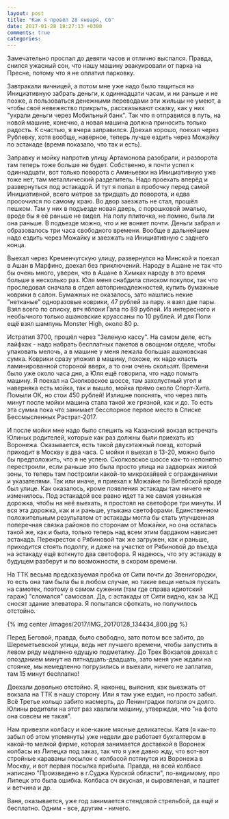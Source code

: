```yaml
---
layout: post
title: "Как я провёл 28 января, Сб"
date: 2017-01-28 18:27:13 +0300
comments: true
categories: 
---
```

Замечательно проспал до девяти часов и отлично выспался. Правда, снился ужасный сон, что нашу машину эвакуировали от парка на Пресне, потому что я не оплатил парковку.

Завтракали яичницей, а потом мне уже надо было тащиться на Инициативную забрать деньги, к одиннадцати часам, и ни раньше и не позже, а пользоваться денежными переводами эти жильцы не умеют, а чтобы своё невежество прикрыть, рассказывают сказку, как у них "украли деньги через Мобильный банк". Так что я отправился в путь, на новой машине, конечно, а новая машина должна приносить только радость. К счастью, я вчера заправился. Доехал хорошо, поехал через Рублевку, хотя вообще, наверное, теперь лучше ездить через Можайку по эстакаде (время показало, что так и есть).

Заправку и мойку напротив улицу Артамонова разобрали, и разворота там теперь тоже больше не будет. Собственно, я почти успел к одиннадцати, вот только поворота с Аминьевки на Инициативную уже тоже нет, там металлический разделитель. Надо проехать вперёд и развернуться под эстакадой. И тут я попал в пробочку перед самой Инициативной, всего метров за тридцать до поворота, и едва просочился по самому краю. Во двор заезжать не стал, прошёл пешком. Там у них в подъезде новая дверь, с порошковой эмалью, вроде бы я её раньше не видел. На полу плиточка, не помню, была ли она раньше. В подъезде можно, что и не воняет почти. Деньги забрал и образовалось три часа свободного времени. Вообще в дальнейшем надо ездить через Можайку и заезжать на Инициативную с заднего конца.

Выехал через Кременчугскую улицу, развернулся на Минской и поехал в Ашан в Марфино, доехал без приключений. Народу в Ашане не так что бы очень много, уверен, что в Ашане в Химках народу в это время больше в несколько раз. Юля меня снабдила списком покупок, так что проследовал сначала в отдел автопринадлежностей, купить бумажные коврики в салон. Бумажных не оказалось, зато нашлись некие "нетканые" одноразовые коврики, 47 рублей за пару. я взял две пары. Взял всего по списку, втч яблоки Гала по 89 рублей. Из интересного и необычного только ашановские круассаны по 10 рублей. И для Поли ещё взял шампунь Monster High, около 80 р.

Истратил 3700, прошёл через "Зеленую кассу". На самом деле, есть лайфхак - надо набрать бесплатных пакетов в овощном отделе, чтобы упаковать мелочь, а в машине у меня лежала большая ашановская сумка. Коврики сразу уложил в машину, похоже, их надо класть ламинированной стороной вверх, а то они очень скользят. Времени было уже около часа дня, а Юля ещё говорила, что надо помыть машину. Я поехал на Сколковское шоссе, там захолустный угол и наверняка есть мойка, так и вышло, мойка прямо около Спорт-Хита. Помыли ОК, но стои 450 рублей! Излишне пояснять, что через пять минут после мойки машина стала такой же грязной, как и до. То есть эта сумма пока что занимает бесспорное первое место в Списке Бессмысленных Растрат-2017.

И после мойки мне надо было спешить на Казанский вокзал встречать Юлиных родителей, которые как раз должны были приехать из Воронежа. Оказывается, есть такой двухэтажный поезд, который приходит в Москву в два часа. С мойки я выехал в 13-20, можно было бы предположить, что я не успею. Сколковское шоссе как-то непонятно перестроили, если раньше это была просто улица на задворках жилой зоны, то теперь там построили какой-то микрохайвей с ограждениями и указателями. Так или иначе, я приехал к Можайке по Витебской вроде был улице. Как оказалось, кроме появления эстакады там ничего не изменилось. Под эстакадой все равно идет та же самая узенькая дорожка, чтобы на неё выехать, я простоял на светофоре три минуты. И вся эта дорожка, как и и раньше, утыкана светофорами. Единственном положительным результатом от эстакады могла бы стать улучшенная поперечная связка районов по сторонам от Можайки, но она осталась такой же, как и была, только теперь над всем этим бардаком нависает эстакада. Перекресток с Рябиновой так же загружен, как и раньше, приходится стоять подолгу, и даже на участке от Рябиновой до въезда на эстакаду ещё воткнуто два светофора. Я надеюсь, что эту эстакаду в будущем разберут и по возможности, в скором времени.

На ТТК весьма предсказуемая пробка от Сити почти до Звенигородки, то есть она там была бы в любом случае, но такие вещи нельзя пускать на самотек, поэтому в самом сужении (там где справа идиотский гараж) "сломался" самосвал. Да, с эстакады от Сити видно, как за ЖД сносят здание элеватора. Я попытался сфоткать, но получилось отстойно.

{% img center /images/2017/IMG_20170128_134434_800.jpg %}

Перед Беговой, правда, было свободно, зато потом все забито, до Шереметьевской улицы, ведь нет лучшего времени, чтобы запустить в левом ряду медленно едущую подметалку. До Трех Вокзалов доехал с опозданием минут на пятнадцать-двадцать, зато меня уже ждали на стоянке, мы немедленно погрузились и выехали, ничего не заплатив, там 15 минут бесплатно!

Доехали довольно отстойно. Я, наконец, выяснил, как выезжать от вокзала на ТТК в нашу сторону. Или я там уже ездил, но просто забыл. Всё Третье кольцо забито насмерть, до Ленинградки ползли оч долго. Юлины родители на этот раз хвалили машину, утверждая, что "на фото она совсем не такая".

Нам привезли колбасу и кое-какие мясные деликатесы. Катя (я как-то забыл об этом упомянуть) уже недели две работает бухгалтером в какой-то мелкой фирме, которая занимается доставкой в Воронеж колбасы из Липецка под заказ, так что я уже давно жду, что вот-вот стройные караваны посылок с колбасой потянутся из Воронежа в Москву, и вот первая посылка прибыла. Правда, на всей колбасе написано "Произведено в г.Суджа Курской области", по-видимому, про Липецк это была ошибка. Колбаса оч вкусная, и сыровяленая, и паштет и ветчина и др.  

Ваня, оказывается, уже год занимается стендовой стрельбой, да ещё и бесплатно. Одним - все, другим - ничего.

